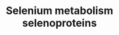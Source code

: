 ---
annotations:
- id: PW:0000133
  parent: classic metabolic pathway
  type: Pathway Ontology
  value: selenoamino acid metabolic pathway
authors:
- MaintBot
- Mkutmon
- Lindarieswijk
- Eweitz
description: '* Comments belonging to specific genes on the Selenoprotein pathway
  ** TRXND3 gene: Although the geneID is correct, the sequence of this gene was guessed
  by analogy. ** Cystathionine gamma-lyase is the mammalian form of bacterial methionine
  gamma-lyase ** A selenoprotein database exists at: http://www.selenodb.org.'
last-edited: 2021-05-07
organisms:
- Danio rerio
redirect_from:
- /index.php/Pathway:WP1358
- /instance/WP1358
- /instance/WP1358_rr116448
revision: r116448
schema-jsonld:
- '@context': https://schema.org/
  '@id': https://wikipathways.github.io/pathways/WP1358.html
  '@type': Dataset
  creator:
    '@type': Organization
    name: WikiPathways
  description: '* Comments belonging to specific genes on the Selenoprotein pathway
    ** TRXND3 gene: Although the geneID is correct, the sequence of this gene was
    guessed by analogy. ** Cystathionine gamma-lyase is the mammalian form of bacterial
    methionine gamma-lyase ** A selenoprotein database exists at: http://www.selenodb.org.'
  keywords:
  - GPX3
  - LOC557632
  - Nfe2l2
  - Sars
  - SeC
  - SeMet
  - Selenophosphate
  - Sep15
  - Sephs1
  - Sp1
  - TXNRD1
  - TXNRD3
  - dio1
  - dio2
  - eefsec
  - fabp1a
  - fos
  - gpx4a
  - jun
  - rela
  - rpl30
  - sars2
  - selenbp1
  - selt1a
  - seph
  - sepm
  - sepn1
  - sepp1a
  - sepsecs
  - sepw1
  - sepx1
  - si:ch211-15i6.2
  - sp3
  - sps2
  - trnau1apl
  - zgc:103591
  - zgc:136970
  - zgc:171514
  license: CC0
  name: Selenium metabolism selenoproteins
seo: CreativeWork
title: Selenium metabolism selenoproteins
wpid: WP1358
---